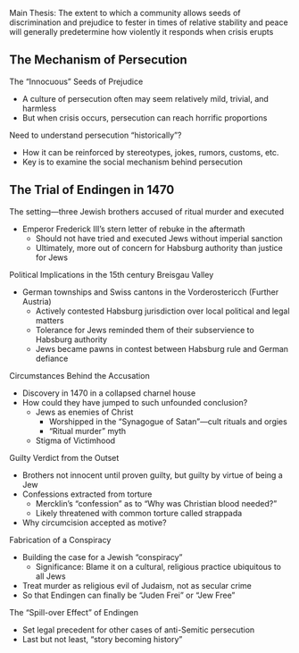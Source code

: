 Main Thesis: The extent to which a community allows seeds of discrimination and prejudice to fester in times of relative stability and peace will generally predetermine how violently it responds when crisis erupts

## The Mechanism of Persecution
The “Innocuous” Seeds of Prejudice
- A culture of persecution often may seem relatively mild, trivial, and harmless
- But when crisis occurs, persecution can reach horrific proportions

Need to understand persecution “historically”?
- How it can be reinforced by stereotypes, jokes, rumors, customs, etc.
- Key is to examine the social mechanism behind persecution

## The Trial of Endingen in 1470
The setting—three Jewish brothers accused of ritual murder and executed
- Emperor Frederick III’s stern letter of rebuke in the aftermath
	- Should not have tried and executed Jews without imperial sanction
	- Ultimately, more out of concern for Habsburg authority than justice for Jews

Political Implications in the 15th century Breisgau Valley
- German townships and Swiss cantons in the Vorderostericch (Further Austria) 
	- Actively contested Habsburg jurisdiction over local political and legal matters
	- Tolerance for Jews reminded them of their subservience to Habsburg authority
	- Jews became pawns in contest between Habsburg rule and German defiance

Circumstances Behind the Accusation
- Discovery in 1470 in a collapsed charnel house
- How could they have jumped to such unfounded conclusion?
	- Jews as enemies of Christ
		- Worshipped in the “Synagogue of Satan”—cult rituals and orgies
		- “Ritual murder” myth
	- Stigma of Victimhood

Guilty Verdict from the Outset
- Brothers not innocent until proven guilty, but guilty by virtue of being a Jew
- Confessions extracted from torture
	- Mercklin’s “confession” as to “Why was Christian blood needed?”
	- Likely threatened with common torture called strappada
- Why circumcision accepted as motive?

Fabrication of a Conspiracy 
- Building the case for a Jewish “conspiracy”
	- Significance: Blame it on a cultural, religious practice ubiquitous to all Jews
- Treat murder as religious evil of Judaism, not as secular crime
- So that Endingen can finally be “Juden Frei” or “Jew Free”

The “Spill-over Effect” of Endingen
- Set legal precedent for other cases of anti-Semitic persecution
- Last but not least, “story becoming history”

